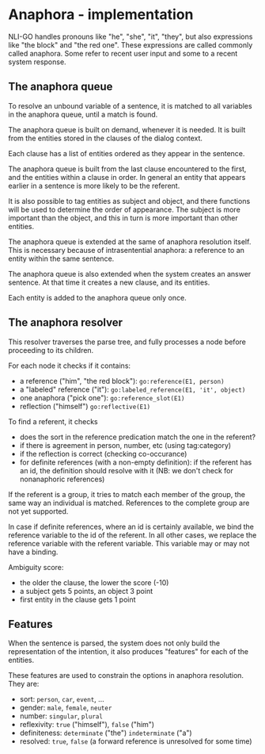 # Anaphora - implementation

NLI-GO handles pronouns like "he", "she", "it", "they", but also expressions like "the block" and "the red one". These
expressions are called commonly called anaphora. Some refer to recent user input and some to a recent system response.

## The anaphora queue

To resolve an unbound variable of a sentence, it is matched to all variables in the anaphora queue, until a match is found.

The anaphora queue is built on demand, whenever it is needed. It is built from the entities stored in the clauses of the dialog context.

Each clause has a list of entities ordered as they appear in the sentence.

The anaphora queue is built from the last clause encountered to the first, and the entities within a clause in order. In general an entity that appears earlier in a sentence is more likely to be the referent.

It is also possible to tag entities as subject and object, and there functions will be used to determine the order of appearance. The subject is more important than the object, and this in turn is more important than other entities.

The anaphora queue is extended at the same of anaphora resolution itself. This is necessary because of intrasentential anaphora: a reference to an entity within the same sentence.

The anaphora queue is also extended when the system creates an answer sentence. At that time it creates a new clause, and its entities.

Each entity is added to the anaphora queue only once.

## The anaphora resolver

This resolver traverses the parse tree, and fully processes a node before proceeding to its children.

For each node it checks if it contains:

- a reference ("him", "the red block"): `go:reference(E1, person)`
- a "labeled" reference ("it"): `go:labeled_reference(E1, 'it', object)`
- one anaphora ("pick one"): `go:reference_slot(E1)`
- reflection ("himself") `go:reflective(E1)`

To find a referent, it checks

- does the sort in the reference predication match the one in the referent?
- if there is agreement in person, number, etc (using tag:category)
- if the reflection is correct (checking co-occurance)
- for definite references (with a non-empty definition): if the referent has an id, the definition should resolve with it (NB: we don't check for nonanaphoric references)

If the referent is a group, it tries to match each member of the group, the same way an individual is matched. References to the complete group are not yet supported.

In case if definite references, where an id is certainly available, we bind the reference variable to the id of the referent.
In all other cases, we replace the reference variable with the referent variable. This variable may or may not have a binding.

Ambiguity score:

- the older the clause, the lower the score (-10)
- a subject gets 5 points, an object 3 point
- first entity in the clause gets 1 point

## Features

When the sentence is parsed, the system does not only build the representation of the intention, it also produces "features" for each of the entities.

These features are used to constrain the options in anaphora resolution. They are:

- sort: `person`, `car`, `event`, ...
- gender: `male`, `female`, `neuter`
- number: `singular`, `plural`
- reflexivity: `true` ("himself"), `false` ("him")
- definiteness: `determinate` ("the") `indeterminate` ("a")
- resolved: `true`, `false` (a forward reference is unresolved for some time)

